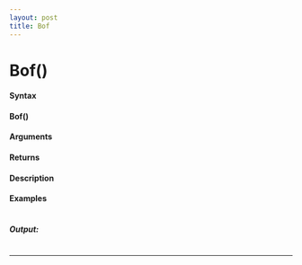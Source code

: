 ```yaml
---
layout: post
title: Bof
---
```


# Bof()


#### Syntax

#### Bof()

#### Arguments

#### Returns

#### Description

#### Examples

```

```

##### Output:

```

```

---